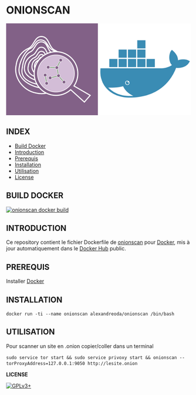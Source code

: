# ONIONSCAN

![onionscan](https://raw.githubusercontent.com/oda-alexandre/onionscan/master/logo-onionscan.png) ![docker](https://raw.githubusercontent.com/oda-alexandre/onionscan/master/logo-docker.png)


## INDEX

- [Build Docker](#BUILD)
- [Introduction](#INTRODUCTION)
- [Prerequis](#PREREQUIS)
- [Installation](#INSTALLATION)
- [Utilisation](#UTILISATION)
- [License](#LICENSE)


## BUILD DOCKER

[![onionscan docker build](https://img.shields.io/docker/build/alexandreoda/onionscan.svg)](https://hub.docker.com/r/alexandreoda/onionscan)


## INTRODUCTION

Ce repository contient le fichier Dockerfile de [onionscan](https://onionscan.org/) pour [Docker](https://www.docker.com), mis à jour automatiquement dans le [Docker Hub](https://hub.docker.com/r/alexandreoda/onionscan/) public.


## PREREQUIS

Installer [Docker](https://www.docker.com)


## INSTALLATION

```
docker run -ti --name onionscan alexandreoda/onionscan /bin/bash
```


## UTILISATION

Pour scanner un site en .onion copier/coller dans un terminal

```
sudo service tor start && sudo service privoxy start && onionscan --torProxyAddress=127.0.0.1:9050 http://lesite.onion
```

**LICENSE**

[![GPLv3+](http://gplv3.fsf.org/gplv3-127x51.png)](https://github.com/oda-alexandre/onionscan/blob/master/LICENSE)
